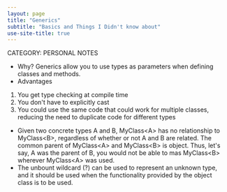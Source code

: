 ```yaml
---
layout: page
title: "Generics"
subtitle: "Basics and Things I Didn't know about"
use-site-title: true
---
```


CATEGORY: PERSONAL NOTES

- Why? Generics allow you to use types as parameters when defining classes and methods.
- Advantages 
 1. You get type checking at compile time  
 2. You don't have to explicitly cast  
 3. You could use the same code that could work for multiple classes, reducing the need to duplicate code for different types  
- Given two concrete types A and B, MyClass\<A> has no relationship to MyClass\<B>, regardless of whether or not A and B are related. The common parent of MyClass\<A> and MyClass\<B> is object. Thus, let's say, A was the parent of B, you would not be able to mas MyClass\<B> wherever MyClass\<A> was used. <!-- [1] -->
- The unbount wildcard (?) can be used to represent an unknown type, and it should be used when the functionality provided by the object class is to be used.





<!-- 
[1]https://docs.oracle.com/javase/tutorial/java/generics/inheritance.html
-->
